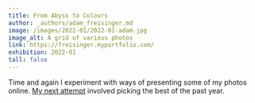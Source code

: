 ```yaml
---
title: From Abyss to Colours
author: _authors/adam_freisinger.md
image: /images/2022-01/2022-01-adam.jpg
image_alt: A grid of various photos
link: https://freisinger.myportfolio.com/
exhibition: 2022-01
tall: false
---
```


Time and again I experiment with ways of presenting some of my photos online. [My next attempt](https://freisinger.myportfolio.com/) involved picking the best of the past year.